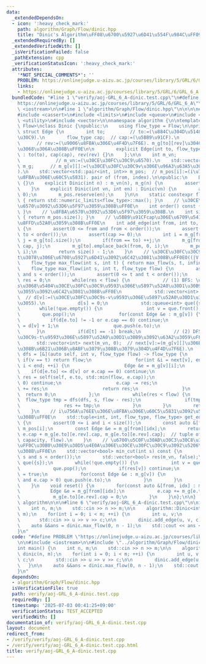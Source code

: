 ```yaml
---
data:
  _extendedDependsOn:
  - icon: ':heavy_check_mark:'
    path: algorithm/Graph/Flow/dinic.hpp
    title: "Dinic's Algorithm\uFF08\u6700\u5927\u6D41\u554F\u984C\uFF09"
  _extendedRequiredBy: []
  _extendedVerifiedWith: []
  _isVerificationFailed: false
  _pathExtension: cpp
  _verificationStatusIcon: ':heavy_check_mark:'
  attributes:
    '*NOT_SPECIAL_COMMENTS*': ''
    PROBLEM: https://onlinejudge.u-aizu.ac.jp/courses/library/5/GRL/6/GRL_6_A
    links:
    - https://onlinejudge.u-aizu.ac.jp/courses/library/5/GRL/6/GRL_6_A
  bundledCode: "#line 1 \"verify/aoj-GRL_6_A-dinic.test.cpp\"\n#define PROBLEM \"\
    https://onlinejudge.u-aizu.ac.jp/courses/library/5/GRL/6/GRL_6_A\"\n\n#include\
    \ <iostream>\n\n#line 1 \"algorithm/Graph/Flow/dinic.hpp\"\n\n\n\n#include <algorithm>\n\
    #include <cassert>\n#include <limits>\n#include <queue>\n#include <tuple>\n#include\
    \ <utility>\n#include <vector>\n\nnamespace algorithm {\n\ntemplate <typename\
    \ Flow>\nclass Dinic {\npublic:\n    using flow_type = Flow;\n\nprivate:\n   \
    \ struct Edge {\n        int to;         // to:=(\u884C\u304D\u5148\u30CE\u30FC\
    \u30C9).\n        flow_type cap;  // cap:=(\u5BB9\u91CF).\n        int rev;  \
    \      // rev:=(\u9006\u8FBA\u306E\u4F4D\u7F6E). m_g[to][rev]\u304C\u9006\u8FBA\
    \u3068\u306A\u308B\uFF0E\n\n        explicit Edge(int to, flow_type cap, int rev)\
    \ : to(to), cap(cap), rev(rev) {}\n    };\n\n    int m_vn;                   \
    \             // m_vn:=(\u30CE\u30FC\u30C9\u6570).\n    std::vector<std::vector<Edge>>\
    \ m_g;      // m_g[v][]:=(\u30CE\u30FC\u30C9v\u306E\u96A3\u63A5\u30EA\u30B9\u30C8\
    ).\n    std::vector<std::pair<int, int>> m_pos;  // m_pos[i]:=(i\u756A\u76EE\u306E\
    \u8FBA\u306E\u60C5\u5831). pair of (from, index).\n\npublic:\n    Dinic() : Dinic(0)\
    \ {}\n    explicit Dinic(int n) : m_vn(n), m_g(n) {\n        assert(n >= 0);\n\
    \    }\n    explicit Dinic(int vn, int en) : Dinic(vn) {\n        assert(en >=\
    \ 0);\n        m_pos.reserve(en);\n    }\n\n    static constexpr flow_type infinity()\
    \ { return std::numeric_limits<flow_type>::max(); }\n    // \u30CE\u30FC\u30C9\
    \u6570\u3092\u53D6\u5F97\u3059\u308B\uFF0E\n    int order() const { return m_vn;\
    \ }\n    // \u8FBA\u6570\u3092\u53D6\u5F97\u3059\u308B.\n    int size() const\
    \ { return m_pos.size(); }\n    // \u5BB9\u91CFcap\u306E\u6709\u5411\u8FBA\u3092\
    \u8FFD\u52A0\u3059\u308B\uFF0E\n    int add_edge(int from, int to, flow_type cap)\
    \ {\n        assert(0 <= from and from < order());\n        assert(0 <= to and\
    \ to < order());\n        assert(cap >= 0);\n        int i = m_g[from].size(),\
    \ j = m_g[to].size();\n        if(from == to) ++j;\n        m_g[from].emplace_back(to,\
    \ cap, j);\n        m_g[to].emplace_back(from, 0, i);\n        m_pos.emplace_back(from,\
    \ i);\n        return size() - 1;\n    }\n    // \u30CE\u30FC\u30C9s\u304B\u3089\
    t\u3078\u306E\u6700\u5927\u6D41\u3092\u6C42\u3081\u308B\uFF0EO((|V|^2)*|E|).\n\
    \    flow_type max_flow(int s, int t) { return max_flow(s, t, infinity()); }\n\
    \    flow_type max_flow(int s, int t, flow_type flow) {\n        assert(0 <= s\
    \ and s < order());\n        assert(0 <= t and t < order());\n        flow_type\
    \ res = 0;\n        while(res < flow) {\n            // (1) BFS: \u30CE\u30FC\u30C9\
    s\u3068\u5404\u30CE\u30FC\u30C9\u9593\u306E\u5897\u52A0\u30D1\u30B9\u306E\u9577\
    \u3055\u3092\u6C42\u3081\u308B\uFF0E\n            std::vector<int> d(m_vn, -1);\
    \  // d[v]:=(\u30CE\u30FC\u30C9s-v\u9593\u306E\u5897\u52A0\u30D1\u30B9\u306E\u9577\
    \u3055).\n            d[s] = 0;\n            std::queue<int> que({s});\n     \
    \       while(!que.empty()) {\n                int v = que.front();\n        \
    \        que.pop();\n                for(const Edge &e : m_g[v]) {\n         \
    \           if(d[e.to] != -1 or e.cap == 0) continue;\n                    d[e.to]\
    \ = d[v] + 1;\n                    que.push(e.to);\n                }\n      \
    \      }\n            if(d[t] == -1) break;\n            // (2) DFS: \u30CE\u30FC\
    \u30C9s-t\u9593\u306E\u5897\u52A0\u30D1\u30B9\u3092\u63A2\u3059\uFF0E\n      \
    \      std::vector<int> next(m_vn, 0);  // next[v]:=(m_g[v][]\u306B\u304A\u3051\
    \u308B\u6B21\u306B\u8ABF\u3079\u308B\u3079\u304D\u4F4D\u7F6E).\n            auto\
    \ dfs = [&](auto self, int v, flow_type flow) -> flow_type {\n               \
    \ if(v == t) return flow;\n                for(int &i = next[v], end = m_g[v].size();\
    \ i < end; ++i) {\n                    Edge &e = m_g[v][i];\n                \
    \    if(d[e.to] <= d[v] or e.cap == 0) continue;\n                    flow_type\
    \ res = self(self, e.to, std::min(flow, e.cap));\n                    if(res ==\
    \ 0) continue;\n                    e.cap -= res;\n                    m_g[e.to][e.rev].cap\
    \ += res;\n                    return res;\n                }\n              \
    \  return 0;\n            };\n            while(res < flow) {\n              \
    \  flow_type tmp = dfs(dfs, s, flow - res);\n                if(tmp == 0) break;\n\
    \                res += tmp;\n            }\n        }\n        return res;\n\
    \    }\n    // i\u756A\u76EE\u306E\u8FBA\u306E\u60C5\u5831\u3092\u53D6\u5F97\u3059\
    \u308B\uFF0E\n    std::tuple<int, int, flow_type, flow_type> get_edge(int i) const\
    \ {\n        assert(0 <= i and i < size());\n        const auto &[from, idx] =\
    \ m_pos[i];\n        const Edge &e = m_g[from][idx];\n        return {from, e.to,\
    \ e.cap + m_g[e.to][e.rev].cap, m_g[e.to][e.rev].cap};  // tuple of (from, to,\
    \ capacity, flow).\n    }\n    // \u6700\u5C0F\u30AB\u30C3\u30C8\u306B\u3088\u308A\
    \uFF0C\u30B0\u30E9\u30D5\u4E0A\u306E\u30CE\u30FC\u30C9\u3092\u5206\u5272\u3059\
    \u308B\uFF0E\n    std::vector<bool> min_cut(int s) const {\n        assert(0 <=\
    \ s and s < order());\n        std::vector<bool> res(m_vn, false);\n        std::queue<int>\
    \ que({s});\n        while(!que.empty()) {\n            int v = que.front();\n\
    \            que.pop();\n            if(res[v]) continue;\n            res[v]\
    \ = true;\n            for(const Edge &e : m_g[v]) {\n                if(!res[e.to]\
    \ and e.cap > 0) que.push(e.to);\n            }\n        }\n        return res;\n\
    \    }\n    void reset() {\n        for(const auto &[from, idx] : m_pos) {\n \
    \           Edge &e = m_g[from][idx];\n            e.cap += m_g[e.to][e.rev].cap;\n\
    \            m_g[e.to][e.rev].cap = 0;\n        }\n    }\n};\n\n}  // namespace\
    \ algorithm\n\n\n#line 6 \"verify/aoj-GRL_6_A-dinic.test.cpp\"\n\nint main() {\n\
    \    int n, m;\n    std::cin >> n >> m;\n\n    algorithm::Dinic<int> dinic(n,\
    \ m);\n    for(int i = 0; i < m; ++i) {\n        int u, v;\n        int c;\n \
    \       std::cin >> u >> v >> c;\n\n        dinic.add_edge(u, v, c);\n    }\n\n\
    \    auto &&ans = dinic.max_flow(0, n - 1);\n    std::cout << ans << std::endl;\n\
    }\n"
  code: "#define PROBLEM \"https://onlinejudge.u-aizu.ac.jp/courses/library/5/GRL/6/GRL_6_A\"\
    \n\n#include <iostream>\n\n#include \"../algorithm/Graph/Flow/dinic.hpp\"\n\n\
    int main() {\n    int n, m;\n    std::cin >> n >> m;\n\n    algorithm::Dinic<int>\
    \ dinic(n, m);\n    for(int i = 0; i < m; ++i) {\n        int u, v;\n        int\
    \ c;\n        std::cin >> u >> v >> c;\n\n        dinic.add_edge(u, v, c);\n \
    \   }\n\n    auto &&ans = dinic.max_flow(0, n - 1);\n    std::cout << ans << std::endl;\n\
    }\n"
  dependsOn:
  - algorithm/Graph/Flow/dinic.hpp
  isVerificationFile: true
  path: verify/aoj-GRL_6_A-dinic.test.cpp
  requiredBy: []
  timestamp: '2025-07-03 00:41:25+09:00'
  verificationStatus: TEST_ACCEPTED
  verifiedWith: []
documentation_of: verify/aoj-GRL_6_A-dinic.test.cpp
layout: document
redirect_from:
- /verify/verify/aoj-GRL_6_A-dinic.test.cpp
- /verify/verify/aoj-GRL_6_A-dinic.test.cpp.html
title: verify/aoj-GRL_6_A-dinic.test.cpp
---
```

